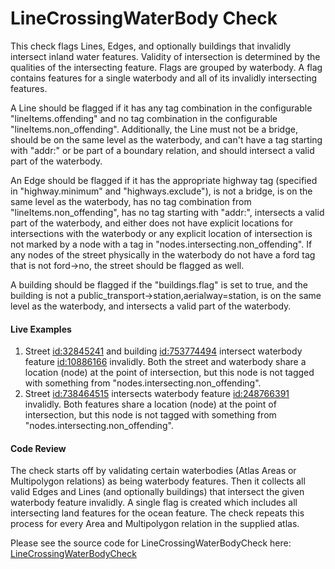 # LineCrossingWaterBody Check

This check flags Lines, Edges, and optionally buildings that invalidly intersect inland water features. Validity of intersection is determined by the qualities of the intersecting feature. Flags are grouped by waterbody. A flag contains features for a single waterbody and all of its invalidly intersecting features.

A Line should be flagged if it has any tag combination in the configurable "lineItems.offending" and no tag combination in the configurable "lineItems.non_offending". Additionally, the Line must not be a bridge, should be on the same level as the waterbody, and can't have a tag starting with "addr:" or be part of a boundary relation, and should intersect a valid part of the waterbody.

An Edge should be flagged if it has the appropriate highway tag (specified in "highway.minimum" and "highways.exclude"), is not a bridge, is on the same level as the waterbody, has no tag combination from "lineItems.non_offending", has no tag starting with "addr:", intersects a valid part of the waterbody, and either does not have explicit locations for intersections with the waterbody or any explicit location of intersection is not marked by a node with a tag in "nodes.intersecting.non_offending". If any nodes of the street physically in the waterbody do not have a ford tag that is not ford->no, the street should be flagged as well.

A building should be flagged if the "buildings.flag" is set to true, and the building is not a public_transport->station,aerialway=station, is on the same level as the waterbody, and intersects a valid part of the waterbody.

#### Live Examples

1. Street [id:32845241](https://www.openstreetmap.org/way/32845241) and building [id:753774494](https://www.openstreetmap.org/way/753774494) intersect waterbody feature [id:10886166](https://www.openstreetmap.org/relation/10886166) invalidly. Both the street and waterbody share a location (node) at the point of intersection, but this node is not tagged with something from "nodes.intersecting.non_offending".
2. Street [id:738464515](https://www.openstreetmap.org/way/738464515) intersects waterbody feature [id:248766391](https://www.openstreetmap.org/way/248766391) invalidly. Both features share a location (node) at the point of intersection, but this node is not tagged with something from "nodes.intersecting.non_offending".

#### Code Review

The check starts off by validating certain waterbodies (Atlas Areas or Multipolygon relations) as being waterbody features. Then it collects all valid Edges and Lines (and optionally buildings) that intersect the given waterbody feature invalidly. A single flag is created which includes all intersecting land features for the ocean feature. The check repeats this process for every Area and Multipolygon relation in the supplied atlas.

Please see the source code for LineCrossingWaterBodyCheck here: [LineCrossingWaterBodyCheck](../../src/main/java/org/openstreetmap/atlas/checks/validation/intersections/LineCrossingWaterBodyCheck.java)
